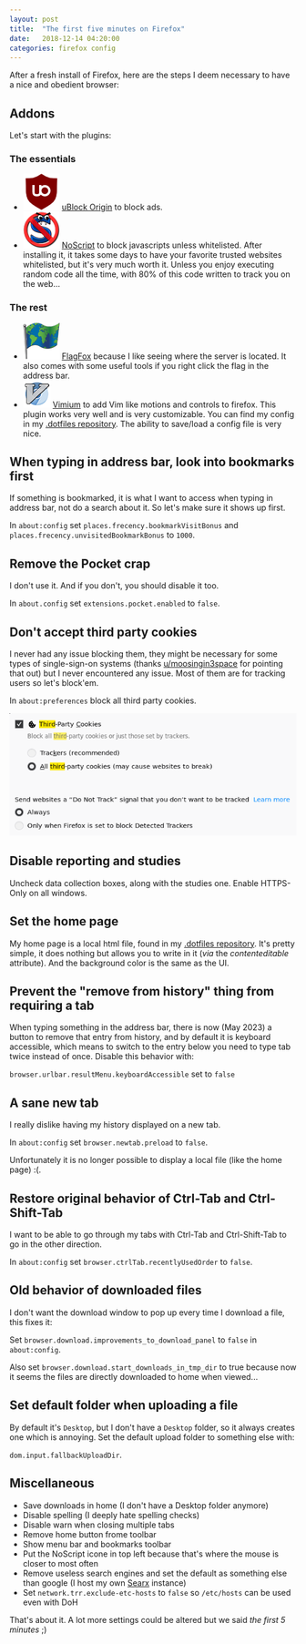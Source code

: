 ```yaml
---
layout: post
title:  "The first five minutes on Firefox"
date:   2018-12-14 04:20:00
categories: firefox config
---
```

After a fresh install of Firefox, here are the steps I deem necessary to have a nice and obedient browser:

## Addons

Let's start with the plugins:

### The essentials
* ![uBlock Origin](/img/ublockorigin.png) [uBlock Origin] to block ads.
* ![NoScript](/img/noscript.png) [NoScript] to block javascripts unless whitelisted. After installing it, it takes some days to have your favorite trusted websites whitelisted, but it's very much worth it. Unless you enjoy executing random code all the time, with 80% of this code written to track you on the web…

### The rest
* ![Flagfox](/img/flagfox.png) [FlagFox] because I like seeing where the server is located. It also comes with some useful tools if you right click the flag in the address bar.
* ![Vimium](/img/vimium.png) [Vimium] to add Vim like motions and controls to firefox. This plugin works very well and is very customizable. You can find my config in my [.dotfiles repository]. The ability to save/load a config file is very nice.

## When typing in address bar, look into bookmarks first

If something is bookmarked, it is what I want to access when typing in address bar, not do a search about it. So let's make sure it shows up first.

In `about:config` set `places.frecency.bookmarkVisitBonus` and `places.frecency.unvisitedBookmarkBonus` to `1000`.

## Remove the Pocket crap

I don't use it. And if you don't, you should disable it too.

In `about.config` set `extensions.pocket.enabled` to `false`.

## Don't accept third party cookies

I never had any issue blocking them, they might be necessary for some types of single-sign-on systems (thanks [u/moosingin3space](https://www.reddit.com/user/moosingin3space) for pointing that out) but I never encountered any issue. Most of them are for tracking users so let's block'em.

In `about:preferences` block all third party cookies.

![cookies](/img/cookies-config.png)

## Disable reporting and studies

Uncheck data collection boxes, along with the studies one. Enable HTTPS-Only on all windows.

## Set the home page

My home page is a local html file, found in my [.dotfiles repository]. It's pretty simple, it does nothing but allows you to write in it (*via* the *contenteditable* attribute). And the background color is the same as the UI.

## Prevent the "remove from history" thing from requiring a tab

When typing something in the address bar, there is now (May 2023) a button to remove that entry from history, and by default it is keyboard accessible, which means to switch to the entry below you need to type tab twice instead of once. Disable this behavior with:

`browser.urlbar.resultMenu.keyboardAccessible` set to `false`

## A sane new tab

I really dislike having my history displayed on a new tab.

In `about:config` set `browser.newtab.preload` to `false`.

Unfortunately it is no longer possible to display a local file (like the home page) :(.

## Restore original behavior of Ctrl-Tab and Ctrl-Shift-Tab

I want to be able to go through my tabs with Ctrl-Tab and Ctrl-Shift-Tab to go in the other direction.

In `about:config` set `browser.ctrlTab.recentlyUsedOrder` to `false`.

## Old behavior of downloaded files

I don't want the download window to pop up every time I download a file, this fixes it:

Set `browser.download.improvements_to_download_panel` to `false` in `about:config`.

Also set `browser.download.start_downloads_in_tmp_dir` to true because now it seems the files are directly downloaded to home when viewed...

## Set default folder when uploading a file

By default it's `Desktop`, but I don't have a `Desktop` folder, so it always creates one which is annoying. Set the default upload folder to something else with:

`dom.input.fallbackUploadDir`.

## Miscellaneous

* Save downloads in home (I don't have a Desktop folder anymore)
* Disable spelling (I deeply hate spelling checks)
* Disable warn when closing multiple tabs
* Remove home button frome toolbar
* Show menu bar and bookmarks toolbar
* Put the NoScript icone in top left because that's where the mouse is closer to most often
* Remove useless search engines and set the default as something else than google (I host my own [Searx] instance)
* Set `network.trr.exclude-etc-hosts` to `false` so `/etc/hosts` can be used even with DoH


That's about it. A lot more settings could be altered but we said *the first 5 minutes* ;)

[uBlock Origin]: https://addons.mozilla.org/en-US/firefox/addon/ublock-origin/ 
[NoScript]: https://addons.mozilla.org/en-US/firefox/addon/noscript/
[FlagFox]: https://addons.mozilla.org/en-US/firefox/addon/flagfox/
[Vimium]: https://addons.mozilla.org/en-US/firefox/addon/vimium-ff/
[.dotfiles repository]: https://github.com/NicolasCARPi/.dotfiles/
[Searx]: https://asciimoo.github.io/searx/
